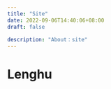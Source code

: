 ```yaml
---
title: "Site"
date: 2022-09-06T14:40:06+08:00
draft: false
 
description: "About：site"
---
```


# Lenghu